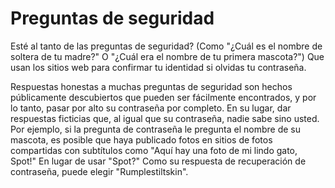 [Title]: # (Preguntas de seguridad)
[Difficulty]: # (Principiante)
[Order]: # (8)

# Preguntas de seguridad

Esté al tanto de las preguntas de seguridad? (Como "¿Cuál es el nombre de soltera de tu madre?" O "¿Cuál era el nombre de tu primera mascota?") Que usan los sitios web para confirmar tu identidad si olvidas tu contraseña. 

Respuestas honestas a muchas preguntas de seguridad son hechos públicamente descubiertos que pueden ser fácilmente encontrados, y por lo tanto, pasar por alto su contraseña por completo. En su lugar, dar respuestas ficticias que, al igual que su contraseña, nadie sabe sino usted. Por ejemplo, si la pregunta de contraseña le pregunta el nombre de su mascota, es posible que haya publicado fotos en sitios de fotos compartidas con subtítulos como "Aquí hay una foto de mi lindo gato, Spot!" En lugar de usar "Spot?" Como su respuesta de recuperación de contraseña, puede elegir "Rumplestiltskin".